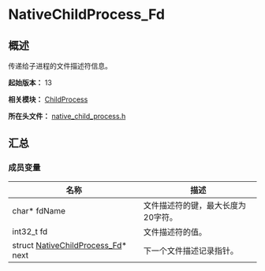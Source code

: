 # NativeChildProcess_Fd

<!--Kit: Ability Kit-->
<!--Subsystem: Ability-->
<!--Owner: @SKY2001-->
<!--Designer: @yzkp-->
<!--Tester: @lixueqing513-->
<!--Adviser: @huipeizi-->

## 概述

传递给子进程的文件描述符信息。

**起始版本：** 13

**相关模块：** [ChildProcess](capi-childprocess.md)

**所在头文件：** [native_child_process.h](capi-native-child-process-h.md)

## 汇总

### 成员变量

| 名称                                     | 描述 |
|----------------------------------------| -- |
| char* fdName                           | 文件描述符的键，最大长度为20字符。 |
| int32_t fd                             | 文件描述符的值。 |
| struct [NativeChildProcess_Fd](capi-nativechildprocess-fd.md)* next | 下一个文件描述记录指针。 |
